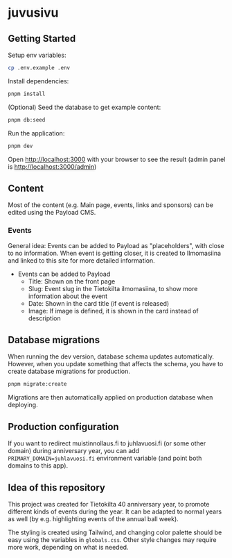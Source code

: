 # juvusivu

## Getting Started

Setup env variables:

```bash
cp .env.example .env
```

Install dependencies:

```bash
pnpm install
```

(Optional) Seed the database to get example content:

```bash
pnpm db:seed
```

Run the application:

```bash
pnpm dev
```

Open [http://localhost:3000](http://localhost:3000) with your browser to see the result (admin panel is [http://localhost:3000/admin](http://localhost:3000/admin))

## Content

Most of the content (e.g. Main page, events, links and sponsors) can be edited using the Payload CMS.

### Events

General idea: Events can be added to Payload as "placeholders", with close to no information. When event is getting closer, it is created to Ilmomasiina and linked to this site for more detailed information.

- Events can be added to Payload
  - Title: Shown on the front page
  - Slug: Event slug in the Tietokilta ilmomasiina, to show more information about the event
  - Date: Shown in the card title (if event is released)
  - Image: If image is defined, it is shown in the card instead of description

## Database migrations

When running the dev version, database schema updates automatically. However, when you update something that affects the schema, you have to create database migrations for production.

```sh
pnpm migrate:create
```

Migrations are then automatically applied on production database when deploying.

## Production configuration

If you want to redirect muistinnollaus.fi to juhlavuosi.fi (or some other domain) during anniversary year, you can add `PRIMARY_DOMAIN=juhlavuosi.fi` environment variable (and point both domains to this app).

## Idea of this repository

This project was created for Tietokilta 40 anniversary year, to promote different kinds of events during the year. It can be adapted to normal years as well (by e.g. highlighting events of the annual ball week).

The styling is created using Tailwind, and changing color palette should be easy using the variables in `globals.css`. Other style changes may require more work, depending on what is needed.
